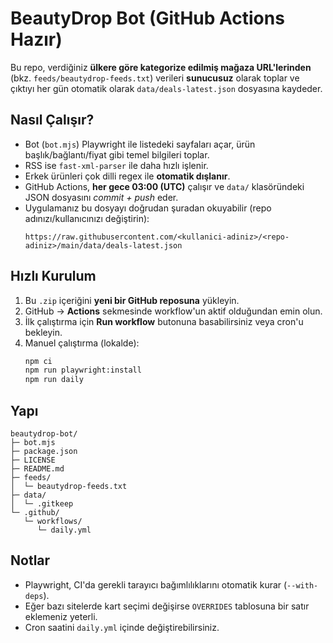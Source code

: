 # BeautyDrop Bot (GitHub Actions Hazır)

Bu repo, verdiğiniz **ülkere göre kategorize edilmiş mağaza URL'lerinden** (bkz. `feeds/beautydrop-feeds.txt`) verileri **sunucusuz** olarak toplar ve çıktıyı her gün otomatik olarak `data/deals-latest.json` dosyasına kaydeder.

## Nasıl Çalışır?
- Bot (`bot.mjs`) Playwright ile listedeki sayfaları açar, ürün başlık/bağlantı/fiyat gibi temel bilgileri toplar.
- RSS ise `fast-xml-parser` ile daha hızlı işlenir.
- Erkek ürünleri çok dilli regex ile **otomatik dışlanır**.
- GitHub Actions, **her gece 03:00 (UTC)** çalışır ve `data/` klasöründeki JSON dosyasını _commit + push_ eder.
- Uygulamanız bu dosyayı doğrudan şuradan okuyabilir (repo adınızı/kullanıcınızı değiştirin):
  ```
  https://raw.githubusercontent.com/<kullanici-adiniz>/<repo-adiniz>/main/data/deals-latest.json
  ```

## Hızlı Kurulum
1. Bu `.zip` içeriğini **yeni bir GitHub reposuna** yükleyin.
2. GitHub → **Actions** sekmesinde workflow'un aktif olduğundan emin olun.
3. İlk çalıştırma için **Run workflow** butonuna basabilirsiniz veya cron'u bekleyin.
4. Manuel çalıştırma (lokalde):
   ```bash
   npm ci
   npm run playwright:install
   npm run daily
   ```

## Yapı
```
beautydrop-bot/
├─ bot.mjs
├─ package.json
├─ LICENSE
├─ README.md
├─ feeds/
│  └─ beautydrop-feeds.txt
├─ data/
│  └─ .gitkeep
└─ .github/
   └─ workflows/
      └─ daily.yml
```

## Notlar
- Playwright, CI'da gerekli tarayıcı bağımlılıklarını otomatik kurar (`--with-deps`).
- Eğer bazı sitelerde kart seçimi değişirse `OVERRIDES` tablosuna bir satır eklemeniz yeterli.
- Cron saatini `daily.yml` içinde değiştirebilirsiniz.
